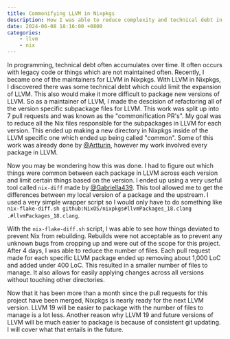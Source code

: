 ```yaml
---
title: Commonifying LLVM in Nixpkgs
description: How I was able to reduce complexity and technical debt in Nixpkgs for LLVM.
date: 2024-06-08 18:16:00 +0800
categories:
    - llvm
    - nix
---
```


In programming, technical debt often accumulates over time. It often occurs with legacy code
or things which are not maintained often. Recently, I became one of the maintainers for
LLVM in Nixpkgs. With LLVM in Nixpkgs, I discovered there was some technical debt which could
limit the expansion of LLVM. This also would make it more difficult to package new
versions of LLVM. So as a maintainer of LLVM, I made the descision of refactoring all
of the version specific subpackage files for LLVM. This work was split up into 7 pull
requests and was known as the "commonification PR's". My goal was to reduce all the Nix
files responsible for the subpackages in LLVM for each version. This ended up making a
new directory in Nixpkgs inside of the LLVM specific one which ended up being called
"common". Some of this work was already done by [@Artturin](https://github.com/Artturin),
however my work involved every package in LLVM.

Now you may be wondering how this was done. I had to figure out which things were common
between each package in LLVM across each version and limit certain things based on the
version. I ended up using a very useful tool called `nix-diff` made by
[@Gabriella439](https://github.com/Gabriella439). This tool allowed me to get the
differences between my local version of a package and the upstream. I used a very simple
wrapper script so I would only have to do something like
`nix-flake-diff.sh github:NixOS/nixpkgs#llvmPackages_18.clang .#llvmPackages_18.clang`.

With the `nix-flake-diff.sh` script, I was able to see how things deviated to prevent
Nix from rebuilding. Rebuilds were not acceptable as to prevent any unknown bugs from
cropping up and were out of the scope for this project. After 4 days, I was able to
reduce the number of files. Each pull request made for each specific LLVM package ended
up removing about 1,000 LoC and added under 400 LoC. This resulted in
a smaller number of files to manage. It also allows for easily applying changes across
all versions without touching other directories.

Now that it has been more than a month since the pull requests for this project have
been merged, Nixpkgs is nearly ready for the next LLVM version. LLVM 19 will be easier
to package with the number of files to manage is a lot less. Another reason why LLVM 19
and future versions of LLVM will be much easier to package is because of consistent git
updating. I will cover what that entails in the future.
